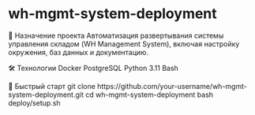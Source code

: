 # wh-mgmt-system-deployment

📌 Назначение проекта
Автоматизация развертывания системы управления складом (WH Management System), включая настройку окружения, баз данных и документацию.
<p></p>
🛠️ Технологии
Docker
PostgreSQL
Python 3.11
Bash
<p></p>
🚀 Быстрый старт
git clone https://github.com/your-username/wh-mgmt-system-deployment.git
cd wh-mgmt-system-deployment
bash deploy/setup.sh

